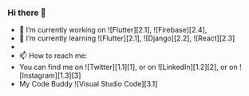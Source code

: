 ### Hi there 👋

<!--
**itsniranjan/itsniranjan** is a ✨ _special_ ✨ repository because its `README.md` (this file) appears on your GitHub profile.

Here are some ideas to get you started:

- 🔭 I’m currently working on  ![Flutter][2.1],  ![Firebase][2.4],  
- 🌱 I’m currently learning ![Flutter][2.1], ![Django][2.2],  ![React][2.3]
- 💬 Ask me about ...
- 📫 How to reach me: 
- You can find me on ![Twitter][1.1][1], or on ![LinkedIn][1.2][2], or on ![Instagram][1.3][3]

- ⚡ Fun fact: 
-->
- 🔭 I’m currently working on  ![Flutter][2.1],  ![Firebase][2.4],  
- 🌱 I’m currently learning ![Flutter][2.1], ![Django][2.2],  ![React][2.3] 
-
- 📫 How to reach me: 
- You can find me on ![Twitter][1.1][1], or on ![LinkedIn][1.2][2], or on ![Instagram][1.3][3]
- My Code Buddy ![Visual Studio Code][3.1]

<!--
[1.1]: https://img.shields.io/badge/Twitter-1DA1F2?style=for-the-badge&logo=twitter&logoColor=white
[1]: https://twitter.com/NiranjanNeelak1
[1.2]: 	https://img.shields.io/badge/LinkedIn-0077B5?style=for-the-badge&logo=linkedin&logoColor=white
[2]:https://www.linkedin.com/in/niranjan-neelakantan
[1.3]:https://img.shields.io/badge/Instagram-E4405F?style=for-the-badge&logo=instagram&logoColor=white
[3]:https://www.instagram.com/niranjan_neelakantan/

[2.1]: https://img.shields.io/badge/Flutter-02569B?style=for-the-badge&logo=flutter&logoColor=white
[2.2]: https://img.shields.io/badge/Django-092E20?style=for-the-badge&logo=django&logoColor=white
[2.3]: https://img.shields.io/badge/React-20232A?style=for-the-badge&logo=react&logoColor=61DAFB
[2.4]: https://img.shields.io/badge/firebase-ffca28?style=for-the-badge&logo=firebase&logoColor=black

[3.1]: https://img.shields.io/badge/Visual_Studio_Code-0078D4?style=for-the-badge&logo=visual%20studio%20code&logoColor=white
-->
